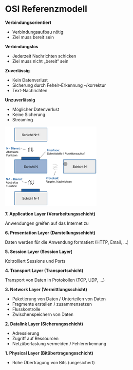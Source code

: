 # OSI Referenzmodell

**Verbindungsorientiert**

- Verbindungsaufbau nötig
- Ziel muss bereit sein

**Verbindungslos**

- Jederzeit Nachrichten schicken
- Ziel muss nicht „bereit“ sein

**Zuverlässig**

- Kein Datenverlust
- Sicherung durch Fehelr-Erkennung -/korrektur
- Text-Nachrichten

**Unzuverlässig**

- Möglicher Datenverlust
- Keine Sicherung
- Streaming

<img src="../media/Pasted%20image%2020230604133437.png" width="300" />


**7. Application Layer (Verarbeitungsschicht)**

Anwendungen greifen auf das Internet zu

**6. Presentation Layer (Darstellungsschicht)**

Daten werden für die Anwendung formatiert (HTTP, Email, ...)

**5. Session Layer (Session Layer)**

Koltrolliert Sessions und Ports

**4. Transport Layer (Transportschicht)**

Transport von Daten in Protokollen (TCP, UDP, ...)

**3. Network Layer (Vermittlungsschicht)**

- Paketierung von Daten / Unterteilen von Daten
- Fragmente erstellen / zusammensetzen
- Flusskontrolle
- Zwischenspeichern von Daten

**2. Datalink Layer (Sicherungsschicht)**

- Adressierung
- Zugriff auf Ressourcen
- Netzüberlastung vermeiden / Fehlererkennung

**1. Physical Layer (Bitübertragungsschicht)**

- Rohe Übertragung von Bits (ungesichert)